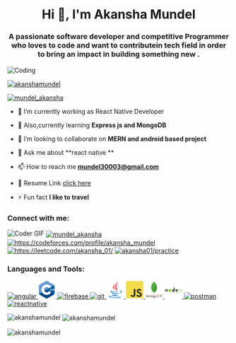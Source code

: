<h1 align="center">Hi 👋, I'm Akansha Mundel</h1>
<h3 align="center">A passionate software developer and competitive Programmer who loves to code and want to contributein tech field in order to bring an impact in building something new .</h3>

<img align="center" alt="Coding" width="400" src="https://cdn.dribbble.com/users/4055494/screenshots/15215756/media/d2b66c4ca0192aa26d103448b3d1518b.gif">
<p align="left"> <a href="https://github.com/ryo-ma/github-profile-trophy"><img src="https://github-profile-trophy.vercel.app/?username=akanshamundel" alt="akanshamundel" /></a> </p>

<p align="left"> <a href="https://twitter.com/mundel_akansha" target="blank"><img src="https://img.shields.io/twitter/follow/mundel_akansha?logo=twitter&style=for-the-badge" alt="mundel_akansha" /></a> </p>

- 🔭 I’m currently working as React Native Developer

- 🌱 Also,currently learning **Express js and MongoDB**

- 👯 I’m looking to collaborate on **MERN and android  based project**

- 💬 Ask me about **react native **

- 📫 How to reach me **mundel30003@gmail.com**

- 📄 Resume Link [click here](https://drive.google.com/file/d/1KtuS7zIl9MSzbY9DVvHl6NLxLu9dkUPO/view?usp=sharing)

- ⚡ Fun fact **I like to travel**

<h3 align="left">Connect with me:</h3>
<p align="left">
  <img alt="Coder GIF" height=250 width=350 src="https://magiccopy.xyz/assets/images/hadder.gif" />
<a href="https://twitter.com/mundel_akansha" target="blank"><img align="center" src="https://raw.githubusercontent.com/rahuldkjain/github-profile-readme-generator/master/src/images/icons/Social/twitter.svg" alt="mundel_akansha" height="30" width="40" /></a>
<a href="https://codeforces.com/profile/https://codeforces.com/profile/akansha_mundel" target="blank"><img align="center" src="https://raw.githubusercontent.com/rahuldkjain/github-profile-readme-generator/master/src/images/icons/Social/codeforces.svg" alt="https://codeforces.com/profile/akansha_mundel" height="30" width="40" /></a>
<a href="https://www.leetcode.com/https://leetcode.com/akansha_01/" target="blank"><img align="center" src="https://raw.githubusercontent.com/rahuldkjain/github-profile-readme-generator/master/src/images/icons/Social/leet-code.svg" alt="https://leetcode.com/akansha_01/" height="30" width="40" /></a>
<a href="https://auth.geeksforgeeks.org/user/akansha01/practice" target="blank"><img align="center" src="https://raw.githubusercontent.com/rahuldkjain/github-profile-readme-generator/master/src/images/icons/Social/geeks-for-geeks.svg" alt="akansha01/practice" height="30" width="40" /></a>
</p>

<h3 align="left">Languages and Tools:</h3>
<p align="left"> <a href="https://angular.io" target="_blank" rel="noreferrer"> <img src="https://angular.io/assets/images/logos/angular/angular.svg" alt="angular" width="40" height="40"/> </a> <a href="https://www.w3schools.com/cpp/" target="_blank" rel="noreferrer"> <img src="https://raw.githubusercontent.com/devicons/devicon/master/icons/cplusplus/cplusplus-original.svg" alt="cplusplus" width="40" height="40"/> </a> <a href="https://firebase.google.com/" target="_blank" rel="noreferrer"> <img src="https://www.vectorlogo.zone/logos/firebase/firebase-icon.svg" alt="firebase" width="40" height="40"/> </a> <a href="https://git-scm.com/" target="_blank" rel="noreferrer"> <img src="https://www.vectorlogo.zone/logos/git-scm/git-scm-icon.svg" alt="git" width="40" height="40"/> </a> <a href="https://www.java.com" target="_blank" rel="noreferrer"> <img src="https://raw.githubusercontent.com/devicons/devicon/master/icons/java/java-original.svg" alt="java" width="40" height="40"/> </a> <a href="https://developer.mozilla.org/en-US/docs/Web/JavaScript" target="_blank" rel="noreferrer"> <img src="https://raw.githubusercontent.com/devicons/devicon/master/icons/javascript/javascript-original.svg" alt="javascript" width="40" height="40"/> </a> <a href="https://www.mongodb.com/" target="_blank" rel="noreferrer"> <img src="https://raw.githubusercontent.com/devicons/devicon/master/icons/mongodb/mongodb-original-wordmark.svg" alt="mongodb" width="40" height="40"/> </a> <a href="https://nodejs.org" target="_blank" rel="noreferrer"> <img src="https://raw.githubusercontent.com/devicons/devicon/master/icons/nodejs/nodejs-original-wordmark.svg" alt="nodejs" width="40" height="40"/> </a> <a href="https://postman.com" target="_blank" rel="noreferrer"> <img src="https://www.vectorlogo.zone/logos/getpostman/getpostman-icon.svg" alt="postman" width="40" height="40"/> </a> <a href="https://reactnative.dev/" target="_blank" rel="noreferrer"> <img src="https://reactnative.dev/img/header_logo.svg" alt="reactnative" width="40" height="40"/> </a> </p>

<p><img align="left" src="https://github-readme-stats.vercel.app/api/top-langs?username=akanshamundel&show_icons=true&locale=en&layout=compact" alt="akanshamundel" /></p>

<p>&nbsp;<img align="center" src="https://github-readme-stats.vercel.app/api?username=akanshamundel&show_icons=true&locale=en" alt="akanshamundel" /></p>

<p><img align="center" src="https://github-readme-streak-stats.herokuapp.com/?user=akanshamundel&" alt="akanshamundel" /></p>

